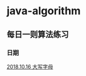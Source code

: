 # java-algorithm

## 每日一则算法练习

### 日期

[2018.10.16 大写字母](https://github.com/aSoloist/java-algorithm)
